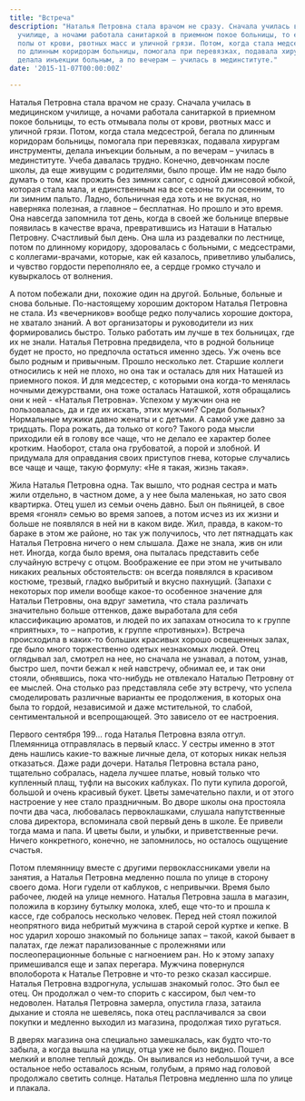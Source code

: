 ```yaml
---
title: "Встреча"
description: "Наталья Петровна стала врачом не сразу. Сначала училась в медицинском
  училище, а ночами работала санитаркой в приемном покое больницы, то есть отмывала
  полы от крови, рвотных масс и уличной грязи. Потом, когда стала медсестрой, бегала
  по длинным коридорам больницы, помогала при перевязках, подавала хирургам инструменты,
  делала инъекции больным, а по вечерам – училась в мединституте."
date: '2015-11-07T00:00:00Z'

---
```

Наталья Петровна стала врачом не сразу. Сначала училась в медицинском училище, а ночами работала санитаркой в приемном покое больницы, то есть отмывала полы от крови, рвотных масс и уличной грязи. Потом, когда стала медсестрой, бегала по длинным коридорам больницы, помогала при перевязках, подавала хирургам инструменты, делала инъекции больным, а по вечерам – училась в мединституте. Учеба давалась трудно. Конечно, девчонкам после школы, да еще живущим с родителями, было проще. Им не надо было думать о том, как прожить без зимних сапог, с одной джинсовой юбкой, которая стала мала, и единственным на все сезоны то ли осенним, то ли зимним пальто. Ладно, больничная еда хоть и не вкусная, но наверняка полезная, а главное – бесплатная. Но прошло и это время. Она навсегда запомнила тот день, когда в своей же больнице впервые появилась в качестве врача, превратившись из Наташи в Наталью Петровну. Счастливый был день. Она шла из раздевалки по лестнице, потом по длинному коридору, здоровалась с больными, с медсестрами, с коллегами-врачами, которые, как ей казалось, приветливо улыбались, и чувство гордости переполняло ее, а сердце громко стучало и кувыркалось от волнения. 

А потом побежали дни, похожие один на другой. Больные, больные и снова больные. По-настоящему хорошим доктором Наталья Петровна не стала. Из «вечерников» вообще редко получались хорошие доктора, не хватало знаний. А вот организаторы и руководители из них формировались быстро. Только работать им лучше в тех больницах, где их не знали. Наталья Петровна предвидела, что в родной больнице будет не просто, но предпочла остаться именно здесь. Уж очень все было родным и привычным. Прошло несколько лет. Старшие коллеги относились к ней не плохо, но она так и осталась для них Наташей из приемного покоя. И для медсестер, с которыми она когда-то менялась ночными дежурствами, она тоже осталась Наташкой, хотя обращались они к ней - «Наталья Петровна». Успехом у мужчин она не пользовалась, да и где их искать, этих мужчин? Среди больных? Нормальные мужики давно женаты и с детьми. А самой уже давно за тридцать. Пора рожать, да только от кого? Такого рода мысли приходили ей в голову все чаще, что не делало ее характер более кротким. Наоборот, стала она грубоватой, а порой и злобной. И придумала для оправдания своих приступов гнева, которые случались все чаще и чаще, такую формулу: «Не я такая, жизнь такая».

Жила Наталья Петровна одна. Так вышло, что родная сестра и мать жили отдельно, в частном доме, а у нее была маленькая, но зато своя квартирка. Отец ушел из семьи очень давно. Был он пьяницей, в свое время «гонял» семью во время запоев, а потом исчез из их жизни и больше не появлялся в ней ни в каком виде. Жил, правда, в каком-то бараке в этом же районе, но так уж получилось, что лет пятнадцать как Наталья Петровна ничего о нем слышала. Даже не знала, жив он или нет. Иногда, когда было время, она пыталась представить себе случайную встречу с отцом. Воображение ее при этом не учитывало никаких реальных обстоятельств: он всегда появлялся в красивом костюме, трезвый, гладко выбритый и вкусно пахнущий. (Запахи с некоторых пор имели вообще какое-то особенное значение для Натальи Петровны, она вдруг заметила, что стала различать значительно больше оттенков, даже выработала для себя классификацию ароматов, и людей по их запахам относила то к группе «приятных», то – напротив, к группе «противных»). Встреча происходила в каких-то больших красивых хорошо освещенных залах, где было много торжественно одетых незнакомых людей. Отец оглядывал зал, смотрел на нее, но сначала не узнавал, а потом, узнав, быстро шел, почти бежал к ней навстречу, обнимал ее, и так они стояли, обнявшись, пока что-нибудь не отвлекало Наталью Петровну от ее мыслей. Она столько раз представляла себе эту встречу, что успела смоделировать различные варианты ее продолжения, в которых она была то гордой, независимой и даже мстительной, то слабой, сентиментальной и всепрощающей. Это зависело от ее настроения.

Первого сентября 199… года Наталья Петровна взяла отгул. Племянница отправлялась в первый класс. У сестры именно в этот день нашлись какие-то важные личные дела, от которых никак нельзя отказаться. Даже ради дочери. Наталья Петровна встала рано, тщательно собралась, надела лучшее платье, новый только что купленный плащ, туфли на высоких каблуках. По пути купила дорогой, большой и очень красивый букет. Цветы замечательно пахли, и от этого настроение у нее стало праздничным. Во дворе школы она простояла почти два часа, любовалась первоклашками, слушала напутственные слова директора, вспоминала свой первый день в школе. Ее привели тогда мама и папа. И цветы были, и улыбки, и приветственные речи. Ничего конкретного, конечно, не запомнилось, но осталось ощущение счастья. 

Потом племянницу вместе с другими первоклассниками увели на занятия, а Наталья Петровна медленно пошла по улице в сторону своего дома. Ноги гудели от каблуков, с непривычки. Время было рабочее, людей на улице немного. Наталья Петровна зашла в магазин, положила в корзину бутылку молока, хлеб, еще что-то и прошла к кассе, где собралось несколько человек. Перед ней стоял пожилой неопрятного вида небритый мужчина в старой серой куртке и кепке. В нос ударил хорошо знакомый по больнице запах – такой, какой бывает в палатах, где лежат парализованные с пролежнями или послеоперационные больные с нагноением ран. Но к этому запаху примешивался еще и запах перегара. Мужчина повернулся вполоборота к Наталье Петровне и что-то резко сказал кассирше. Наталья Петровна вздрогнула, услышав знакомый голос. Это был ее отец. Он продолжал о чем-то спорить с кассиром, был чем-то недоволен. Наталья Петровна замерла, опустила глаза, затаила дыхание и стояла не шевелясь, пока отец расплачивался за свои покупки и медленно выходил из магазина, продолжая тихо ругаться. 

В дверях магазина она специально замешкалась, как будто что-то забыла, а когда вышла на улицу, отца уже не было видно. 
Пошел мелкий и вполне теплый дождь. Он выливался из небольшой тучи, а все остальное небо оставалось ясным, голубым, а прямо над головой продолжало светить солнце. Наталья Петровна медленно шла по улице и плакала.